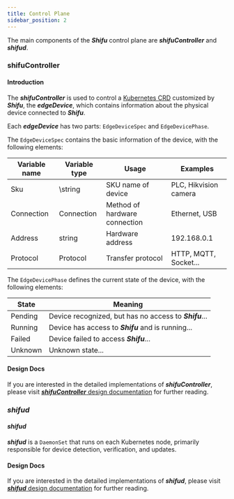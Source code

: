 ```yaml
---
title: Control Plane
sidebar_position: 2
---
```


The main components of the ***Shifu*** control plane are ***shifuController*** and ***shifud***.

### shifuController

#### Introduction

The ***shifuController*** is used to control a [Kubernetes CRD](https://kubernetes.io/docs/tasks/extend-kubernetes/custom-resources/custom-resource-definitions/) customized by ***Shifu***, the ***edgeDevice***, which contains information about the physical device connected to ***Shifu***.

Each ***edgeDevice*** has two parts: `EdgeDeviceSpec` and `EdgeDevicePhase`.

The `EdgeDeviceSpec` contains the basic information of the device, with the following elements:

| Variable name | Variable type | Usage | Examples |
|--|--|--|--|
| Sku        | \string     | SKU name of device            | PLC, Hikvision camera |
| Connection | Connection | Method of hardware connection | Ethernet, USB |
| Address    | string     | Hardware address              | 192.168.0.1 |
| Protocol   | Protocol   | Transfer protocol             | HTTP, MQTT, Socket...|

The `EdgeDevicePhase` defines the current state of the device, with the following elements:

| State | Meaning |
|--|--|
| Pending | Device recognized, but has no access to ***Shifu***... |
| Running | Device has access to ***Shifu*** and is running... |
| Failed  | Device failed to access ***Shifu***... |
| Unknown | Unknown state... |

#### Design Docs 

If you are interested in the detailed implementations of ***shifuController***, please visit [***shifuController*** design documentation](https://github.com/Edgenesis/shifu/blob/main/docs/design/design-shifuController.md) for further reading.

### ***shifud***

#### ***shifud***

***shifud*** is a `DaemonSet` that runs on each Kubernetes node, primarily responsible for device detection, verification, and updates.

#### Design Docs

If you are interested in the detailed implementations of ***shifud***, please visit [***shifud*** design documentation](https://github.com/Edgenesis/shifu/blob/main/docs/design/design-shifud.md) for further reading.
